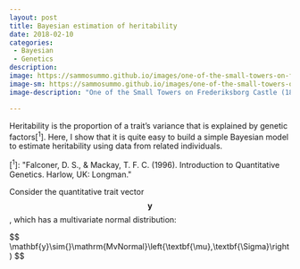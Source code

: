 ```yaml
---
layout: post
title: Bayesian estimation of heritability
date: 2018-02-10
categories:
 - Bayesian
 - Genetics
description:
image: https://sammosummo.github.io/images/one-of-the-small-towers-on-frederiksborg-castle-1834.jpg
image-sm: https://sammosummo.github.io/images/one-of-the-small-towers-on-frederiksborg-castle-1834-sm.jpg
image-description: "One of the Small Towers on Frederiksborg Castle (1834–1835) by Christen Købke"

---
```

Heritability is the proportion of a trait’s variance that is explained by genetic factors[<sup>1</sup>]. Here, I show that it is quite easy to build a simple Bayesian model to estimate heritability using data from related individuals.

[<sup>1</sup>]: "Falconer, D. S., & Mackay, T. F. C. (1996). Introduction to Quantitative Genetics. Harlow, UK: Longman."

Consider the quantitative trait vector $$\mathbf{y}$$, which has a multivariate normal distribution:

$$
\mathbf{y}\sim{}\mathrm{MvNormal}\left{\textbf{\mu},\textbf{\Sigma}\right)
$$